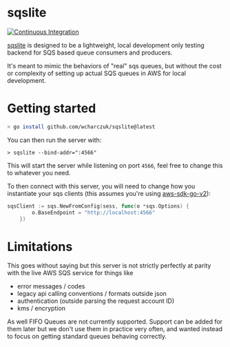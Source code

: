 sqslite
=======

[![Continuous Integration](https://github.com/wcharczuk/sqslite/actions/workflows/ci.yaml/badge.svg)](https://github.com/wcharczuk/sqslite/actions/workflows/ci.yaml)


[sqslite](https://github.com/wcharczuk/sqslite) is designed to be a lightweight, local development only testing backend for SQS based queue consumers and producers. 

It's meant to mimic the behaviors of "real" sqs queues, but without the cost or complexity of setting up actual SQS queues in AWS for local development.

# Getting started

```bash
> go install github.com/wcharczuk/sqslite@latest
```

You can then run the server with:

```
> sqslite --bind-addr=":4566"
```

This will start the server while listening on port `4566`, feel free to change this to whatever you need.

To then connect with this server, you will need to change how you instantiate your sqs clients (this assumes you're using [aws-sdk-go-v2](https://github.com/aws/aws-sdk-go-v2)):

```go
sqsClient := sqs.NewFromConfig(sess, func(o *sqs.Options) {
		o.BaseEndpoint = "http://localhost:4566"
	})
```

# Limitations

This goes without saying but this server is not strictly perfectly at parity with the live AWS SQS service for things like
- error messages / codes
- legacy api calling conventions / formats outside json
- authentication (outside parsing the request account ID)
- kms / encryption 

As well FIFO Queues are not currently supported. Support can be added for them later but we don't use them in practice very often, and wanted instead to focus on getting standard queues behaving correctly.
